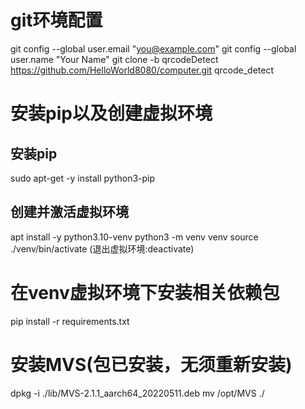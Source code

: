 # git环境配置
git config --global user.email "you@example.com"
git config --global user.name "Your Name"
git clone -b qrcodeDetect https://github.com/HelloWorld8080/computer.git qrcode_detect
# 安装pip以及创建虚拟环境
## 安装pip
sudo apt-get -y install python3-pip
## 创建并激活虚拟环境
apt install -y python3.10-venv
python3 -m venv venv
source ./venv/bin/activate (退出虚拟环境:deactivate)
# 在venv虚拟环境下安装相关依赖包
pip install -r requirements.txt
# 安装MVS(包已安装，无须重新安装)
dpkg -i ./lib/MVS-2.1.1_aarch64_20220511.deb
mv /opt/MVS ./
